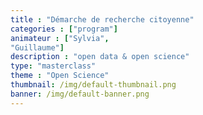 ```yaml
---
title : "Démarche de recherche citoyenne"
categories : ["program"]
animateur : ["Sylvia",
"Guillaume"]
description : "open data & open science"
type: "masterclass"
theme : "Open Science"
thumbnail: /img/default-thumbnail.png
banner: /img/default-banner.png
---
```

